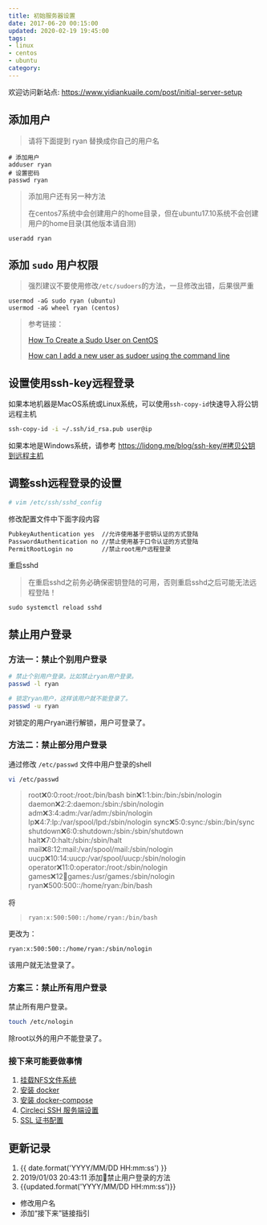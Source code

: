 ```yaml
---
title: 初始服务器设置
date: 2017-06-20 00:15:00
updated: 2020-02-19 19:45:00
tags:
- linux
- centos
- ubuntu
category:
---
```


欢迎访问新站点: <https://www.yidiankuaile.com/post/initial-server-setup>

## 添加用户

> 请将下面提到 ryan 替换成你自己的用户名

```shell
# 添加用户
adduser ryan
# 设置密码
passwd ryan
```
> 添加用户还有另一种方法
>
> 在centos7系统中会创建用户的home目录，但在ubuntu17.10系统不会创建用户的home目录(其他版本请自测)

```
useradd ryan
```

## 添加 `sudo` 用户权限

> 强烈建议不要使用修改`/etc/sudoers`的方法，一旦修改出错，后果很严重

```
usermod -aG sudo ryan (ubuntu)
usermod -aG wheel ryan (centos)
```

>参考链接：
>
>[How To Create a Sudo User on CentOS](https://www.digitalocean.com/community/tutorials/how-to-create-a-sudo-user-on-centos-quickstart)
>
>[How can I add a new user as sudoer using the command line](https://askubuntu.com/questions/7477/how-can-i-add-a-new-user-as-sudoer-using-the-command-line)

## 设置使用ssh-key远程登录

如果本地机器是MacOS系统或Linux系统，可以使用`ssh-copy-id`快速导入将公钥远程主机

```bash
ssh-copy-id -i ~/.ssh/id_rsa.pub user@ip
```
如果本地是Windows系统，请参考 <https://lidong.me/blog/ssh-key/#拷贝公钥到远程主机>

## 调整ssh远程登录的设置

```sh
# vim /etc/ssh/sshd_config
```

修改配置文件中下面字段内容

```txt
PubkeyAuthentication yes  //允许使用基于密钥认证的方式登陆
PasswordAuthentication no //禁止使用基于口令认证的方式登陆
PermitRootLogin no        //禁止root用户远程登录
```

重启sshd

>在重启sshd之前务必确保密钥登陆的可用，否则重启sshd之后可能无法远程登陆！

```
sudo systemctl reload sshd
```
## 禁止用户登录

### 方法一：禁止个别用户登录

```bash
# 禁止个别用户登录。比如禁止ryan用户登录。
passwd -l ryan
```

```bash
# 锁定ryan用户，这样该用户就不能登录了。
passwd -u ryan
```

对锁定的用户ryan进行解锁，用户可登录了。

### 方法二：禁止部分用户登录

通过修改 `/etc/passwd` 文件中用户登录的shell

```bash
vi /etc/passwd
```

> root:x:0:0:root:/root:/bin/bash
> bin:x:1:1:bin:/bin:/sbin/nologin
> daemon:x:2:2:daemon:/sbin:/sbin/nologin
> adm:x:3:4:adm:/var/adm:/sbin/nologin
> lp:x:4:7:lp:/var/spool/lpd:/sbin/nologin
> sync:x:5:0:sync:/sbin:/bin/sync
> shutdown:x:6:0:shutdown:/sbin:/sbin/shutdown
> halt:x:7:0:halt:/sbin:/sbin/halt
> mail:x:8:12:mail:/var/spool/mail:/sbin/nologin
> uucp:x:10:14:uucp:/var/spool/uucp:/sbin/nologin
> operator:x:11:0:operator:/root:/sbin/nologin
> games:x:12:100:games:/usr/games:/sbin/nologin
> ryan:x:500:500::/home/ryan:/bin/bash

将

> `ryan:x:500:500::/home/ryan:/bin/bash`

更改为：

```
ryan:x:500:500::/home/ryan:/sbin/nologin
```
该用户就无法登录了。

### 方案三：禁止所有用户登录

禁止所有用户登录。

```bash
touch /etc/nologin
```
除root以外的用户不能登录了。

### 接下来可能要做事情

1. [挂载NFS文件系统](https://help.aliyun.com/document_detail/90529.html)
2. [安装 docker](https://lidong.me/blog/docker-ce-install/)
3. [安装 docker-compose](https://lidong.me/blog/docker-compose/)
4. [Circleci SSH 服务端设置](https://lidong.me/blog/circleci-ssh-setup/)
5. [SSL 证书配置](https://lidong.me/blog/letsencrypt-dns-api/)

## 更新记录

1. {{ date.format('YYYY/MM/DD HH:mm:ss') }}
2. 2019/01/03 20:43:11 添加禁止用户登录的方法
3. {{updated.format('YYYY/MM/DD HH:mm:ss')}}
  - 修改用户名
  - 添加“接下来”链接指引
